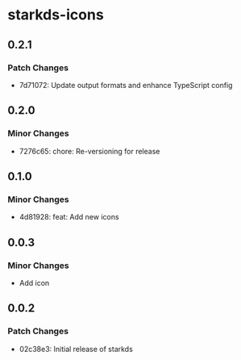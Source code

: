 # starkds-icons

## 0.2.1

### Patch Changes

- 7d71072: Update output formats and enhance TypeScript config

## 0.2.0

### Minor Changes

- 7276c65: chore: Re-versioning for release

## 0.1.0

### Minor Changes

- 4d81928: feat: Add new icons

## 0.0.3

### Minor Changes

- Add icon

## 0.0.2

### Patch Changes

- 02c38e3: Initial release of starkds
